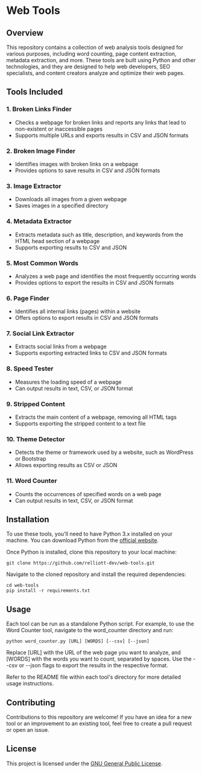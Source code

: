 # Web Tools

## Overview

This repository contains a collection of web analysis tools designed for various purposes, including word counting, page content extraction, metadata extraction, and more. These tools are built using Python and other technologies, and they are designed to help web developers, SEO specialists, and content creators analyze and optimize their web pages.

## Tools Included

### 1. Broken Links Finder

- Checks a webpage for broken links and reports any links that lead to non-existent or inaccessible pages
- Supports multiple URLs and exports results in CSV and JSON formats

### 2. Broken Image Finder

- Identifies images with broken links on a webpage
- Provides options to save results in CSV and JSON formats

### 3. Image Extractor

- Downloads all images from a given webpage
- Saves images in a specified directory

### 4. Metadata Extractor

- Extracts metadata such as title, description, and keywords from the HTML head section of a webpage
- Supports exporting results to CSV and JSON

### 5. Most Common Words

- Analyzes a web page and identifies the most frequently occurring words
- Provides options to export the results in CSV and JSON formats

### 6. Page Finder

- Identifies all internal links (pages) within a website
- Offers options to export results in CSV and JSON formats

### 7. Social Link Extractor

- Extracts social links from a webpage
- Supports exporting extracted links to CSV and JSON formats

### 8. Speed Tester

- Measures the loading speed of a webpage
- Can output results in text, CSV, or JSON format

### 9. Stripped Content

- Extracts the main content of a webpage, removing all HTML tags
- Supports exporting the stripped content to a text file

### 10. Theme Detector

- Detects the theme or framework used by a website, such as WordPress or Bootstrap
- Allows exporting results as CSV or JSON

### 11. Word Counter

- Counts the occurrences of specified words on a web page
- Can output results in text, CSV, or JSON format

## Installation

To use these tools, you'll need to have Python 3.x installed on your machine. You can download Python from the [official website](https://www.python.org/downloads/).

Once Python is installed, clone this repository to your local machine:

`git clone https://github.com/relliott-dev/web-tools.git`

Navigate to the cloned repository and install the required dependencies:

```
cd web-tools
pip install -r requirements.txt
```

## Usage

Each tool can be run as a standalone Python script. For example, to use the Word Counter tool, navigate to the word_counter directory and run:

`python word_counter.py [URL] [WORDS] [--csv] [--json]`

Replace [URL] with the URL of the web page you want to analyze, and [WORDS] with the words you want to count, separated by spaces. Use the --csv or --json flags to export the results in the respective format.

Refer to the README file within each tool's directory for more detailed usage instructions.

## Contributing

Contributions to this repository are welcome! If you have an idea for a new tool or an improvement to an existing tool, feel free to create a pull request or open an issue.

## License

This project is licensed under the [GNU General Public License](https://www.gnu.org/licenses/gpl-3.0.en.html).
